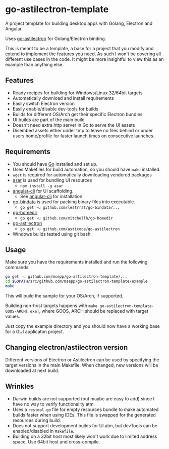 # go-astilectron-template

A project template for building desktop apps with Golang, Electron and Angular.

Uses [go-astilectron](https://github.com/asticode/go-astilectron) for Golang/Electron binding.

This is meant to be a template, a base for a project that you modify and extend to implement the features you need. As such I won't be covering all different use cases in the code. It might be more insightful to view this as an example than anything else.

## Features
 * Ready recipes for building for Windows/Linux 32/64bit targets
 * Automatically download and install requirements
 * Easily switch Electron version
 * Easily enable/disable dev-tools for builds
 * Builds for different OS/Arch get their specific Electron bundles
 * UI builds are part of the main build
 * Doesn't need extra http server in Go to serve the UI assets
 * Disembed assets either under tmp to leave no files behind or under users home/profile for faster launch times on consecutive launches.

## Requirements

 * You should have [Go](https://golang.org) installed and set up.
 * Uses Makefiles for build automation, so you should have `make` installed.
 * `wget` is required for automatically downloading vendored packages
 * [asar](https://github.com/electron/asar) is used for bundling UI resources
   * `npm install -g asar`
 * [angular-cli](https://github.com/angular/angular-cli) for UI scaffolding.
   * See [angular-cli](https://github.com/angular/angular-cli) for installation.
 * [go-bindata](https://github.com/lestrrat/go-bindata) is used for packing binary files into executable.
   * `go get -u github.com/lestrrat/go-bindata/...`
 * [go-homedir](https://github.com/mitchellh/go-homedir)
   * `go get -u github.com/mitchellh/go-homedir`
 * [go-astilectron](https://github.com/asticode/go-astilectron)
   * `go get -u github.com/asticode/go-astilectron`
 * Windows builds tested using git bash.

## Usage

Make sure you have the requirements installed and run the following commands:

```sh
go get -u github.com/msepp/go-astilectron-template/...
cd $GOPATH/src/github.com/msepp/go-astilectron-template/example
make
```
This will build the sample for your OS/Arch, if supported.

Building non-host targets happens with `make go-astilectron-template-GOOS-ARCH[.exe]`, where GOOS, ARCH should be replaced with target values.

Just copy the example directory and you should now have a working base for a GUI applicaton project.

## Changing electron/astilectron version

Different versions of Electron or Astilectron can be used by specifying the target versions in the main Makefile. When changed, new versions will be downloaded at next build.

## Wrinkles

 * Darwin builds are not supported (but maybe are easy to add) since I have no way to verify functionality atm.
 * Uses a `restmpl.go` file for empty resources bundle to make automated builds faster when using IDEs. This file is swapped for the generated resources during build.
 * Does not support development builds for UI atm, but devTools can be enabled/disabled in `Makefile`.
 * Building on a 32bit host most likely won't work due to limited address space. Use 64bit host and cross-compile.
